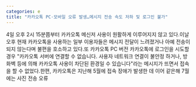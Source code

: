 ```yaml
---
categories: e
title: "카카오톡 PC·모바일 오류 발생…메시지 전송 속도 저하 및 로그인 불가"
---
```

4일 오후 2시 15분쯤부터 카카오톡 메신저 사용이 원활하게 이루어지지 않고 있다.이날 오후 현재 카카오톡을 사용하는 일부 이용자들은 메시지 전달이 느려졌거나 아예 전송이 되지 않는다며 불편을 호소하고 있다.또 카카오톡 PC 버전 카카오톡에 로그인을 시도할 경우 "카카오톡 서버에 연결할 수 없습니다. 사용자 네트워크 연결이 불안정 하거나, 방화벽 등에 의해 카카오톡 사용이 차단된 환경일 수 있습니다"라는 메시지가 뜨면서 접속을 할 수 없었다.한편, 카카오톡은 지난해 5월에 접속 장애가 발생한 데 이어 같은해 7월에는 사진 전송 오류